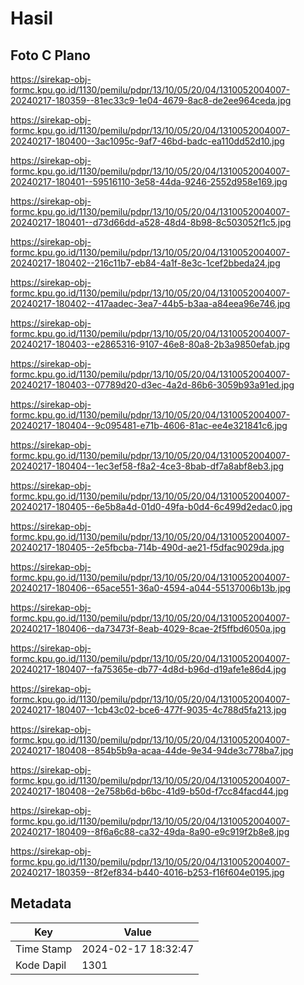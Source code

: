 # Hasil

## Foto C Plano

https://sirekap-obj-formc.kpu.go.id/1130/pemilu/pdpr/13/10/05/20/04/1310052004007-20240217-180359--81ec33c9-1e04-4679-8ac8-de2ee964ceda.jpg

https://sirekap-obj-formc.kpu.go.id/1130/pemilu/pdpr/13/10/05/20/04/1310052004007-20240217-180400--3ac1095c-9af7-46bd-badc-ea110dd52d10.jpg

https://sirekap-obj-formc.kpu.go.id/1130/pemilu/pdpr/13/10/05/20/04/1310052004007-20240217-180401--59516110-3e58-44da-9246-2552d958e169.jpg

https://sirekap-obj-formc.kpu.go.id/1130/pemilu/pdpr/13/10/05/20/04/1310052004007-20240217-180401--d73d66dd-a528-48d4-8b98-8c503052f1c5.jpg

https://sirekap-obj-formc.kpu.go.id/1130/pemilu/pdpr/13/10/05/20/04/1310052004007-20240217-180402--216c11b7-eb84-4a1f-8e3c-1cef2bbeda24.jpg

https://sirekap-obj-formc.kpu.go.id/1130/pemilu/pdpr/13/10/05/20/04/1310052004007-20240217-180402--417aadec-3ea7-44b5-b3aa-a84eea96e746.jpg

https://sirekap-obj-formc.kpu.go.id/1130/pemilu/pdpr/13/10/05/20/04/1310052004007-20240217-180403--e2865316-9107-46e8-80a8-2b3a9850efab.jpg

https://sirekap-obj-formc.kpu.go.id/1130/pemilu/pdpr/13/10/05/20/04/1310052004007-20240217-180403--07789d20-d3ec-4a2d-86b6-3059b93a91ed.jpg

https://sirekap-obj-formc.kpu.go.id/1130/pemilu/pdpr/13/10/05/20/04/1310052004007-20240217-180404--9c095481-e71b-4606-81ac-ee4e321841c6.jpg

https://sirekap-obj-formc.kpu.go.id/1130/pemilu/pdpr/13/10/05/20/04/1310052004007-20240217-180404--1ec3ef58-f8a2-4ce3-8bab-df7a8abf8eb3.jpg

https://sirekap-obj-formc.kpu.go.id/1130/pemilu/pdpr/13/10/05/20/04/1310052004007-20240217-180405--6e5b8a4d-01d0-49fa-b0d4-6c499d2edac0.jpg

https://sirekap-obj-formc.kpu.go.id/1130/pemilu/pdpr/13/10/05/20/04/1310052004007-20240217-180405--2e5fbcba-714b-490d-ae21-f5dfac9029da.jpg

https://sirekap-obj-formc.kpu.go.id/1130/pemilu/pdpr/13/10/05/20/04/1310052004007-20240217-180406--65ace551-36a0-4594-a044-55137006b13b.jpg

https://sirekap-obj-formc.kpu.go.id/1130/pemilu/pdpr/13/10/05/20/04/1310052004007-20240217-180406--da73473f-8eab-4029-8cae-2f5ffbd6050a.jpg

https://sirekap-obj-formc.kpu.go.id/1130/pemilu/pdpr/13/10/05/20/04/1310052004007-20240217-180407--fa75365e-db77-4d8d-b96d-d19afe1e86d4.jpg

https://sirekap-obj-formc.kpu.go.id/1130/pemilu/pdpr/13/10/05/20/04/1310052004007-20240217-180407--1cb43c02-bce6-477f-9035-4c788d5fa213.jpg

https://sirekap-obj-formc.kpu.go.id/1130/pemilu/pdpr/13/10/05/20/04/1310052004007-20240217-180408--854b5b9a-acaa-44de-9e34-94de3c778ba7.jpg

https://sirekap-obj-formc.kpu.go.id/1130/pemilu/pdpr/13/10/05/20/04/1310052004007-20240217-180408--2e758b6d-b6bc-41d9-b50d-f7cc84facd44.jpg

https://sirekap-obj-formc.kpu.go.id/1130/pemilu/pdpr/13/10/05/20/04/1310052004007-20240217-180409--8f6a6c88-ca32-49da-8a90-e9c919f2b8e8.jpg

https://sirekap-obj-formc.kpu.go.id/1130/pemilu/pdpr/13/10/05/20/04/1310052004007-20240217-180359--8f2ef834-b440-4016-b253-f16f604e0195.jpg


## Metadata

| Key        | Value               |
| ---------- | ------------------- |
| Time Stamp | 2024-02-17 18:32:47 |
| Kode Dapil | 1301                |



